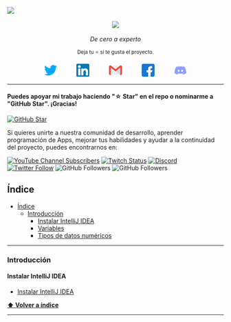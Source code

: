 ![](https://github.com/elmergustavo/Curso-java-youtube/blob/master/assets/portada.png)
<div align='center'>
  <img height="100" src="https://www.vectorlogo.zone/logos/java/java-icon.svg">

  <i>De cero a experto</i>

  <sup>Deja tu :star: si te gusta el proyecto.</sup>
  <div align='center' style="display: flex; flex-wrap: wrap; justify-content: center; align-items: flex-start; column-gap: 20px;">
  <a margin='0 0.8rem' style="margin: 0 0.8rem; outline: none;" href="https://twitter.com/elmergustavo79" target="_blank"><img src="./assets/social-media/twitter.svg" alt="lolesuncrak" width="30"  /></a>
  <a margin='0 0.8rem' style="margin: 0 0.8rem; outline: none;" href="https://www.linkedin.com/in/elmer-gustavo-p%C3%BA-769b60201/" target="blank"><img src="./assets/social-media/linkedin.svg" alt="Elmer Gustavo Pú" width="30" /></a>
  <a margin='0 0.8rem' style="margin: 0 0.8rem; outline: none;" href='mailto:elmergustavo79@gmail.com' target='_blank'><img src="./assets/social-media/gmail.svg" width="30" alt="Elmer Gustavo Pú" /></a>
  <a margin='0 0.8rem' style="margin: 0 0.8rem; outline: none;" href='https://www.facebook.com/elmer.gustavo.79/' target='_blank'><img src='./assets/social-media/facebook.svg' alt='Elmer Gustavo Pú' width='30'/></a>
  <a margin='0 0.8rem' style="margin: 0 0.8rem; outline: none;" href="https://discord.gg/4FtdXrVzeS" target="_blank" ><img src="./assets/social-media/discord.svg" alt="discord" width='30'></a>
</div>
</div>


---

#### Puedes apoyar mi trabajo haciendo "☆ Star" en el repo o nominarme a "GitHub Star". ¡Gracias!

[![GitHub Star](https://img.shields.io/badge/GitHub-Nominar_a_star-yellow?style=for-the-badge&logo=github&logoColor=white&labelColor=101010)](https://stars.github.com/nominate/)

Si quieres unirte a nuestra comunidad de desarrollo, aprender programación de Apps, mejorar tus habilidades y ayudar a la continuidad del proyecto, puedes encontrarnos en:

[![YouTube Channel Subscribers](https://img.shields.io/youtube/channel/subscribers/UCzoC8FXE62AInx6V4bxrxBQ?style=social)](https://youtube.com/@tavcode?sub_confirmation=1)
[![Twitch Status](https://img.shields.io/twitch/status/mouredev?style=social)](https://twitch.com/gustavo_dev_)
[![Discord](https://img.shields.io/discord/750600400717086812?style=social&label=Discord&logo=discord)](https://discord.gg/2Qnhu8cQaD)
[![Twitter Follow](https://img.shields.io/twitter/follow/gustavo_dev_?style=social)](https://twitter.com/gustavo_dev_)
![GitHub Followers](https://img.shields.io/github/followers/elmergustavo?style=social)
![GitHub Followers](https://img.shields.io/github/stars/elmergustavo?style=social)

## Índice

- [Índice](#índice)
  - [Introducción](#Introducción)
    - [Instalar IntelliJ IDEA](#Instalar-IntelliJ-IDEA)
    - [Variables](#variable)
    - [Tipos de datos numéricos](#)
    

---

### Introducción

#### Instalar IntelliJ IDEA

- [Instalar IntelliJ IDEA](https://www.youtube.com/watch?v=aoW2gsmYBHQ&t=10s)

**[⬆ Volver a índice](#índice)**

---
